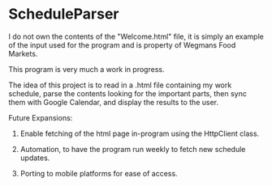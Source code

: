 # ScheduleParser
I do not own the contents of the "Welcome.html" file, it is simply an example of the input used for the program and is property of Wegmans Food Markets.

This program is very much a work in progress.

The idea of this project is to read in a .html file containing my work schedule, parse the contents looking for the important parts, then sync them with Google Calendar, and display the results to the user.

Future Expansions:

1) Enable fetching of the html page in-program using the HttpClient class.

2) Automation, to have the program run weekly to fetch new schedule updates.

3) Porting to mobile platforms for ease of access.
